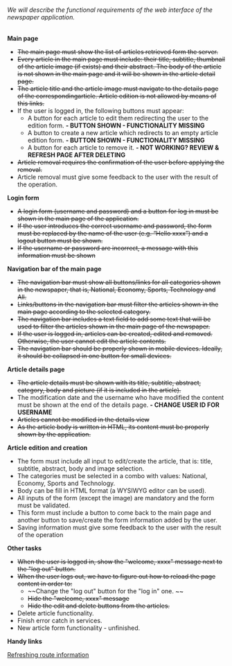 ###### We will describe the functional requirements of the web interface of the newspaper application.
**Main page**
- ~~The main page must show the list of articles retrieved form the server.~~
- ~~Every article in the main page must include: their title, subtitle, thumbnail of the article image (if exists) and their abstract. The body of the article is not shown in the main page and it will be shown in the article detail page.~~
- ~~The article title and the article image must navigate to the details page of the correspondingarticle. Article edition is not allowed by means of this links.~~
- If the user is logged in, the following buttons must appear:
  - A button for each article to edit them redirecting the user to the edition form. **- BUTTON SHOWN - FUNCTIONALITY MISSING**
  - A button to create a new article which redirects to an empty article edition form. **- BUTTON SHOWN - FUNCTIONALITY MISSING**
  - A button for each article to remove it. **- NOT WORKING? REVIEW & REFRESH PAGE AFTER DELETING**
- ~~Article removal requires the confirmation of the user before applying the removal.~~
- Article removal must give some feedback to the user with the result of the operation.


**Login form**
- ~~A login form (username and password) and a button for log in must be shown in the main page of the application.~~
- ~~If the user introduces the correct username and password, the form must be replaced by the name of the user (e.g. “Hello xxxx”) and a logout button must be shown.~~
- ~~If the username or password are incorrect, a message with this information must be shown~~


**Navigation bar of the main page**
- ~~The navigation bar must show all buttons/links for all categories shown in the newspaper, that is, National, Economy, Sports, Technology and All.~~
- ~~Links/buttons in the navigation bar must filter the articles shown in the main page according to the selected category.~~
- ~~The navigation bar includes a text field to add some text that will be used to filter the articles shown in the main page of the newspaper.~~
- ~~If the user is logged in, articles can be created, edited and removed. Otherwise, the user cannot edit the article contents.~~
- ~~The navigation bar should be properly shown in mobile devices. Ideally, it should be collapsed in one button for small devices.~~


**Article details page**
- ~~The article details must be shown with its title, subtitle, abstract, category, body and picture (if it is included in the article).~~
- The modification date and the username who have modified the content must be shown at the end of the details page. **- CHANGE USER ID FOR USERNAME**
- ~~Articles cannot be modified in the details view~~
- ~~As the article body is written in HTML, its content must be properly shown by the application.~~


**Article edition and creation**
- The form must include all input to edit/create the article, that is: title, subtitle, abstract, body and image selection.
- The categories must be selected in a combo with values: National, Economy, Sports and Technology.
- Body can be fill in HTML format (a WYSIWYG editor can be used).
- All inputs of the form (except the image) are mandatory and the form must be validated.
- This form must include a button to come back to the main page and another button to save/create the form information added by the user.
- Saving information must give some feedback to the user with the result of the operation


**Other tasks**
- ~~When the user is logged in, show the "welcome, xxxx" message next to the "log out" button.~~
- ~~When the user logs out, we have to figure out how to reload the page content in order to:~~
  - ~~Change the "log out" button for the "log in" one. ~~
  - ~~Hide the "welcome, xxxx" message~~
  - ~~Hide the edit and delete buttons from the articles.~~
- Delete article functionality.
- Finish error catch in services.
- New article form functionality - unfinished.


**Handy links**

[Refreshing route information](https://medium.com/angular-in-depth/refresh-current-route-in-angular-512a19d58f6e)
